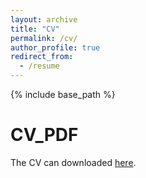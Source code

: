 ```yaml
---
layout: archive
title: "CV"
permalink: /cv/
author_profile: true
redirect_from:
  - /resume
---
```


{% include base_path %}

CV_PDF
======
The CV can downloaded [here](https://leowang1820.github.io/files/_CWang.pdf).
